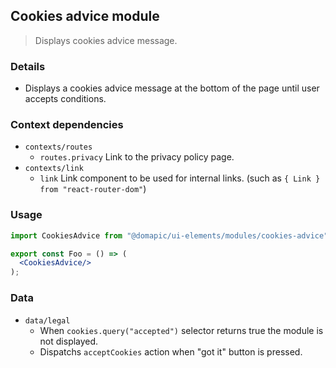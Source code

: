 ## Cookies advice module

> Displays cookies advice message.

### Details

* Displays a cookies advice message at the bottom of the page until user accepts conditions.

### Context dependencies

* `contexts/routes`
	* `routes.privacy` Link to the privacy policy page.
* `contexts/link`
	* `link` Link component to be used for internal links. (such as `{ Link } from "react-router-dom"`)

### Usage

```jsx
import CookiesAdvice from "@domapic/ui-elements/modules/cookies-advice"

export const Foo = () => (
  <CookiesAdvice/>
);
```

### Data

* `data/legal`
	* When `cookies.query("accepted")` selector returns true the module is not displayed.
	* Dispatchs `acceptCookies` action when "got it" button is pressed.
